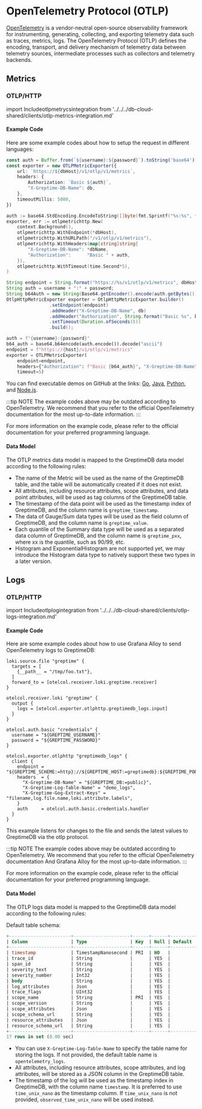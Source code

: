 # OpenTelemetry Protocol (OTLP)

[OpenTelemetry](https://opentelemetry.io/) is a vendor-neutral open-source observability framework for instrumenting, generating, collecting, and exporting telemetry data such as traces, metrics, logs. The OpenTelemetry Protocol (OTLP) defines the encoding, transport, and delivery mechanism of telemetry data between telemetry sources, intermediate processes such as collectors and telemetry backends.

## Metrics

### OTLP/HTTP

import Includeotlpmetrycsintegration from '../../../db-cloud-shared/clients/otlp-metrics-integration.md' 

<Includeotlpmetrycsintegration/>

#### Example Code

Here are some example codes about how to setup the request in different languages:

<Tabs>

<TabItem value="TypeScript" label="TypeScript">

```ts
const auth = Buffer.from(`${username}:${password}`).toString('base64')
const exporter = new OTLPMetricExporter({
    url: `https://${dbHost}/v1/otlp/v1/metrics`,
    headers: {
        Authorization: `Basic ${auth}`,
        "X-Greptime-DB-Name": db,
    },
    timeoutMillis: 5000,
})
```

</TabItem>

<TabItem value="Go" label="Go">

```Go
auth := base64.StdEncoding.EncodeToString([]byte(fmt.Sprintf("%s:%s", *username, *password)))
exporter, err := otlpmetrichttp.New(
    context.Background(),
    otlpmetrichttp.WithEndpoint(*dbHost),
    otlpmetrichttp.WithURLPath("/v1/otlp/v1/metrics"),
    otlpmetrichttp.WithHeaders(map[string]string{
        "X-Greptime-DB-Name": *dbName,
        "Authorization":      "Basic " + auth,
    }),
    otlpmetrichttp.WithTimeout(time.Second*5),
)
```

</TabItem>

<TabItem value="Java" label="Java">

```Java
String endpoint = String.format("https://%s/v1/otlp/v1/metrics", dbHost);
String auth = username + ":" + password;
String b64Auth = new String(Base64.getEncoder().encode(auth.getBytes()));
OtlpHttpMetricExporter exporter = OtlpHttpMetricExporter.builder()
                .setEndpoint(endpoint)
                .addHeader("X-Greptime-DB-Name", db)
                .addHeader("Authorization", String.format("Basic %s", b64Auth))
                .setTimeout(Duration.ofSeconds(5))
                .build();
```

</TabItem>

<TabItem value="Python" label="Python">

```python
auth = f"{username}:{password}"
b64_auth = base64.b64encode(auth.encode()).decode("ascii")
endpoint = f"https://{host}/v1/otlp/v1/metrics"
exporter = OTLPMetricExporter(
    endpoint=endpoint,
    headers={"Authorization": f"Basic {b64_auth}", "X-Greptime-DB-Name": db},
    timeout=5)
```

</TabItem>

</Tabs>

You can find executable demos on GitHub at the links: [Go](https://github.com/GreptimeCloudStarters/quick-start-go), [Java](https://github.com/GreptimeCloudStarters/quick-start-java), [Python](https://github.com/GreptimeCloudStarters/quick-start-python), and [Node.js](https://github.com/GreptimeCloudStarters/quick-start-node-js).

:::tip NOTE
The example codes above may be outdated according to OpenTelemetry. We recommend that you refer to the official OpenTelemetry documentation for the most up-to-date information.
:::

For more information on the example code, please refer to the official documentation for your preferred programming language.

#### Data Model

The OTLP metrics data model is mapped to the GreptimeDB data model according to the following rules:

- The name of the Metric will be used as the name of the GreptimeDB table, and the table will be automatically created if it does not exist.
- All attributes, including resource attributes, scope attributes, and data point attributes, will be used as tag columns of the GreptimeDB table.
- The timestamp of the data point will be used as the timestamp index of GreptimeDB, and the column name is `greptime_timestamp`.
- The data of Gauge/Sum data types will be used as the field column of GreptimeDB, and the column name is `greptime_value`.
- Each quantile of the Summary data type will be used as a separated data column of GreptimeDB, and the column name is `greptime_pxx`, where xx is the quantile, such as 90/99, etc.
- Histogram and ExponentialHistogram are not supported yet, we may introduce the Histogram data type to natively support these two types in a later version.

## Logs

### OTLP/HTTP

import Includeotlplogintegration from '../../../db-cloud-shared/clients/otlp-logs-integration.md' 

<Includeotlplogintegration/>

#### Example Code

Here are some example codes about how to use Grafana Alloy to send OpenTelemetry logs to GreptimeDB:

```hcl
loki.source.file "greptime" {
  targets = [
    {__path__ = "/tmp/foo.txt"},
  ]
  forward_to = [otelcol.receiver.loki.greptime.receiver]
}

otelcol.receiver.loki "greptime" {
  output {
    logs = [otelcol.exporter.otlphttp.greptimedb_logs.input]
  }
}

otelcol.auth.basic "credentials" {
  username = "${GREPTIME_USERNAME}"
  password = "${GREPTIME_PASSWORD}"
}

otelcol.exporter.otlphttp "greptimedb_logs" {
  client {
    endpoint = "${GREPTIME_SCHEME:=http}://${GREPTIME_HOST:=greptimedb}:${GREPTIME_PORT:=4000}/v1/otlp/"
    headers  = {
      "X-Greptime-DB-Name" = "${GREPTIME_DB:=public}",
      "X-Greptime-Log-Table-Name" = "demo_logs",
      "X-Greptime-Gog-Extract-Keys" = "filename,log.file.name,loki.attribute.labels",
    }
    auth     = otelcol.auth.basic.credentials.handler
  }
}
```

This example listens for changes to the file and sends the latest values to GreptimeDB via the otlp protocol.

:::tip NOTE
The example codes above may be outdated according to OpenTelemetry. We recommend that you refer to the official OpenTelemetry documentation And Grafana Alloy for the most up-to-date information.
:::

For more information on the example code, please refer to the official documentation for your preferred programming language.

#### Data Model

The OTLP logs data model is mapped to the GreptimeDB data model according to the following rules:

Default table schema:

```sql
+-----------------------+---------------------+------+------+---------+---------------+
| Column                | Type                | Key  | Null | Default | Semantic Type |
+-----------------------+---------------------+------+------+---------+---------------+
| timestamp             | TimestampNanosecond | PRI  | NO   |         | TIMESTAMP     |
| trace_id              | String              |      | YES  |         | FIELD         |
| span_id               | String              |      | YES  |         | FIELD         |
| severity_text         | String              |      | YES  |         | FIELD         |
| severity_number       | Int32               |      | YES  |         | FIELD         |
| body                  | String              |      | YES  |         | FIELD         |
| log_attributes        | Json                |      | YES  |         | FIELD         |
| trace_flags           | UInt32              |      | YES  |         | FIELD         |
| scope_name            | String              | PRI  | YES  |         | TAG           |
| scope_version         | String              |      | YES  |         | FIELD         |
| scope_attributes      | Json                |      | YES  |         | FIELD         |
| scope_schema_url      | String              |      | YES  |         | FIELD         |
| resource_attributes   | Json                |      | YES  |         | FIELD         |
| resource_schema_url   | String              |      | YES  |         | FIELD         |
+-----------------------+---------------------+------+------+---------+---------------+
17 rows in set (0.00 sec)
```

- You can use `X-Greptime-Log-Table-Name` to specify the table name for storing the logs. If not provided, the default table name is `opentelemetry_logs`.
- All attributes, including resource attributes, scope attributes, and log attributes, will be stored as a JSON column in the GreptimeDB table.
- The timestamp of the log will be used as the timestamp index in GreptimeDB, with the column name `timestamp`. It is preferred to use `time_unix_nano` as the timestamp column. If `time_unix_nano` is not provided, `observed_time_unix_nano` will be used instead.
